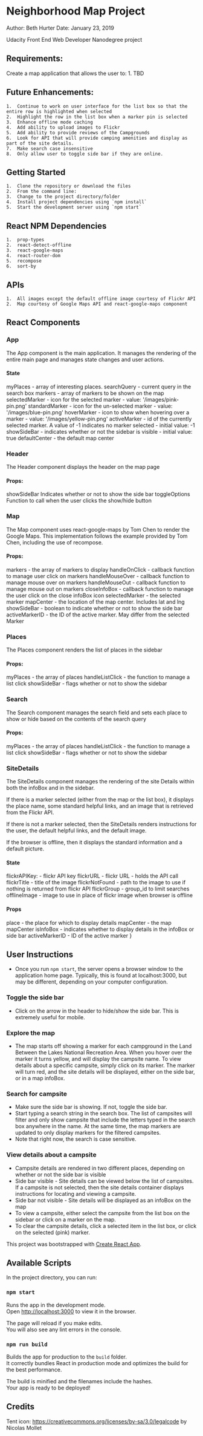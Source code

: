 # Neighborhood Map Project

 Author:  Beth Hurter
 Date:    January 23, 2019

 Udacity Front End Web Developer Nanodegree project

## Requirements:
Create a map application that allows the user to:
    1.  TBD

## Future Enhancements:
    1.  Continue to work on user interface for the list box so that the entire row is highlighted when selected
    2.  Highlight the row in the list box when a marker pin is selected
    3.  Enhance offline mode caching
    4.  Add ability to upload images to Flickr
    5.  Add ability to provide reviews of the Campgrounds
    6.  Look for API that will provide camping amenities and display as part of the site details.
    7.  Make search case insensitive
    8.  Only allow user to toggle side bar if they are online.

## Getting Started
    1.  Clone the repository or download the files
    2.  From the command line:
    3.  Change to the project directory/folder
    4.  Install project dependencies using `npm install`
    5.  Start the development server using `npm start`

## React NPM Dependencies
    1.  prop-types
    2.  react-detect-offline
    3.  react-google-maps
    4.  react-router-dom
    5.  recompose
    6.  sort-by

## APIs
    1.  All images except the default offline image courtesy of Flickr API
    2.  Map courtesy of Google Maps API and react-google-maps component

## React Components

### App
The App component is the main application.  It manages the rendering of the entire main page and manages state changes and user actions.

#### State
  myPlaces - array of interesting places.
  searchQuery - current query in the search box
  markers - array of markers to be shown on the map
  selectedMarker - icon for the selected marker - value: '/images/pink-pin.png'
  standardMarker - icon for the un-selected marker - value: '/images/blue-pin.png'
  hoverMarker - icon to show when hovering over a marker - value:  '/images/yellow-pin.png'
  activeMarker - id of the currently selected marker.  A value of -1 indicates no marker selected - initial value: -1
  showSideBar - indicates whether or not the sidebar is visible - initial value:  true
  defaultCenter - the default map center

### Header
The Header component displays the header on the map page

#### Props:
  showSideBar   Indicates whether or not to show the side bar
  toggleOptions Function to call when the user clicks the show/hide button

### Map
The Map component uses react-google-maps  by Tom Chen to render the Google Maps.  This implementation follows the example provided by Tom Chen, including the use of recompose.

#### Props:
  markers - the array of markers to display
  handleOnClick - callback function to manage user click on markers
  handleMouseOver - callback function to manage mouse over on markers
  handleMouseOut - callback function to manage mouse out on markers
  closeInfoBox - callback function to manage the user click on the close infoBox icon
  selectedMarker - the selected marker
  mapCenter - the location of the map center.  Includes lat and lng
  showSideBar - boolean to indicate whether or not to show the side bar
  activeMarkerID - the ID of the active marker.  May differ from the selected Marker

### Places
The Places component renders the list of places in the sidebar

#### Props:
  myPlaces - the array of places
  handleListClick - the function to manage a list click
  showSideBar - flags whether or not to show the sidebar

### Search
The Search component manages the search field and sets each place to show or hide based on the contents of the search query

#### Props:
  myPlaces - the array of places
  handleListClick - the function to manage a list click
  showSideBar - flags whether or not to show the sidebar

### SiteDetails
The SiteDetails component manages the rendering of the site Details within both the infoBox and in the sidebar.

If there is a marker selected (either from the map or the list box), it displays the place name, some standard helpful links, and an image that is retrieved from the Flickr API.

If there is not a marker selected, then the SiteDetails renders instructions for the user, the default helpful links, and the default image.

If the browser is offline, then it displays the standard information and a default picture.

#### State
  flickrAPIKey: - flickr API key
  flickrURL -  flickr URL - holds the API call
  flickrTitle - title of the image
  flickrNotFound - path to the image to use if nothing is returned from flickr API
  flickrGroup - group_id to limit searches
  offlineImage - image to use in place of flickr image when browser is offline

#### Props
  place - the place for which to display details
  mapCenter - the map mapCenter
  isInfoBox - indicates whether to display details in the infoBox or side bar
  activeMarkerID - ID of the active marker
}

## User Instructions
- Once you run `npm start`, the server opens a browser window to the application home page. Typically, this is found at localhost:3000, but may be different, depending on your computer configuration.

### Toggle the side bar
- Click on the arrow in the header to hide/show the side bar.  This is extremely useful for mobile.

### Explore the map
- The map starts off showing a marker for each campground in the Land Between the Lakes National Recreation Area.  When you hover over the marker it turns yellow, and will display the campsite name.  To view details about a specific campsite, simply click on its marker.  The marker will turn red, and the site details will be displayed, either on the side bar, or in a map infoBox.

### Search for campsite
- Make sure the side bar is showing.  If not, toggle the side bar.
- Start typing a search string in the search box.  The list of campsites will filter and only show  campsite that include the letters typed in the search box anywhere in the name.  At the same time, the map markers are updated to only display markers for the filtered campsites.
- Note that right now, the search is case sensitive.

### View details about a campsite
- Campsite details are rendered in two different places, depending on whether or not the side bar is visible
- Side bar visible - Site details can be viewed below the list of campsites.  If a campsite is not selected, then the site details container displays instructions for locating and viewing a campsite.
- Side bar not visible - Site details will be displayed as an infoBox on the map
- To view a campsite, either select the campsite from the list box on the sidebar or click on a marker on the map.
- To clear the campsite details, click a selected item in the list box, or click on the selected (pink) marker.



This project was bootstrapped with [Create React App](https://github.com/facebook/create-react-app).

## Available Scripts

In the project directory, you can run:

### `npm start`

Runs the app in the development mode.<br>
Open [http://localhost:3000](http://localhost:3000) to view it in the browser.

The page will reload if you make edits.<br>
You will also see any lint errors in the console.

### `npm run build`

Builds the app for production to the `build` folder.<br>
It correctly bundles React in production mode and optimizes the build for the best performance.

The build is minified and the filenames include the hashes.<br>
Your app is ready to be deployed!

## Credits

Tent icon:  https://creativecommons.org/licenses/by-sa/3.0/legalcode by Nicolas Mollet
